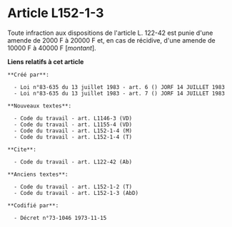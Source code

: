 # Article L152-1-3

Toute infraction aux dispositions de l'article L. 122-42 est punie d'une amende de 2000 F à 20000 F et, en cas de récidive,
d'une amende de 10000 F à 40000 F [*montant*].

**Liens relatifs à cet article**

	**Créé par**:

	  - Loi n°83-635 du 13 juillet 1983 - art. 6 () JORF 14 JUILLET 1983
	  - Loi n°83-635 du 13 juillet 1983 - art. 7 () JORF 14 JUILLET 1983

	**Nouveaux textes**:

	  - Code du travail - art. L1146-3 (VD)
	  - Code du travail - art. L1155-4 (VD)
	  - Code du travail - art. L152-1-4 (M)
	  - Code du travail - art. L152-1-4 (T)

	**Cite**:

	  - Code du travail - art. L122-42 (Ab)

	**Anciens textes**:

	  - Code du travail - art. L152-1-2 (T)
	  - Code du travail - art. L152-1-3 (AbD)

	**Codifié par**:

	  - Décret n°73-1046 1973-11-15

